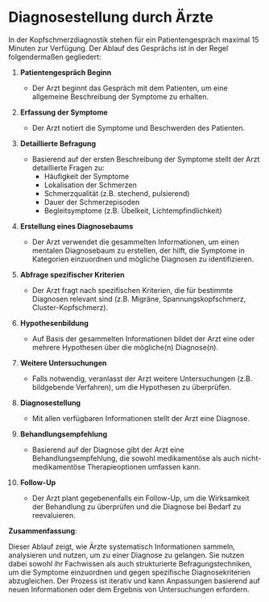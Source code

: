 # Diagnosestellung durch Ärzte

In der Kopfschmerzdiagnostik stehen für ein Patientengespräch maximal 15 Minuten zur Verfügung.
Der Ablauf des Gesprächs ist in der Regel folgendermaßen gegliedert:

1. **Patientengespräch Beginn**
   - Der Arzt beginnt das Gespräch mit dem Patienten, um eine allgemeine Beschreibung der Symptome zu erhalten.

2. **Erfassung der Symptome**
   - Der Arzt notiert die Symptome und Beschwerden des Patienten.

3. **Detaillierte Befragung**
   - Basierend auf der ersten Beschreibung der Symptome stellt der Arzt detaillierte Fragen zu:
     - Häufigkeit der Symptome
     - Lokalisation der Schmerzen
     - Schmerzqualität (z.B. stechend, pulsierend)
     - Dauer der Schmerzepisoden
     - Begleitsymptome (z.B. Übelkeit, Lichtempfindlichkeit)

4. **Erstellung eines Diagnosebaums**
   - Der Arzt verwendet die gesammelten Informationen, um einen mentalen Diagnosebaum zu erstellen, der hilft, die Symptome in Kategorien einzuordnen und mögliche Diagnosen zu identifizieren.

5. **Abfrage spezifischer Kriterien**
   - Der Arzt fragt nach spezifischen Kriterien, die für bestimmte Diagnosen relevant sind (z.B. Migräne, Spannungskopfschmerz, Cluster-Kopfschmerz).

6. **Hypothesenbildung**
   - Auf Basis der gesammelten Informationen bildet der Arzt eine oder mehrere Hypothesen über die mögliche(n) Diagnose(n).

7. **Weitere Untersuchungen**
   - Falls notwendig, veranlasst der Arzt weitere Untersuchungen (z.B. bildgebende Verfahren), um die Hypothesen zu überprüfen.

8. **Diagnosestellung**
   - Mit allen verfügbaren Informationen stellt der Arzt eine Diagnose.

9. **Behandlungsempfehlung**
   - Basierend auf der Diagnose gibt der Arzt eine Behandlungsempfehlung, die sowohl medikamentöse als auch nicht-medikamentöse Therapieoptionen umfassen kann.

10. **Follow-Up**
    - Der Arzt plant gegebenenfalls ein Follow-Up, um die Wirksamkeit der Behandlung zu überprüfen und die Diagnose bei Bedarf zu reevaluieren.

**Zusammenfassung**:

Dieser Ablauf zeigt, wie Ärzte systematisch Informationen sammeln, analysieren und nutzen, um zu einer Diagnose zu gelangen. 
Sie nutzen dabei sowohl ihr Fachwissen als auch strukturierte Befragungstechniken, um die Symptome einzuordnen und gegen spezifische Diagnosekriterien abzugleichen. 
Der Prozess ist iterativ und kann Anpassungen basierend auf neuen Informationen oder dem Ergebnis von Untersuchungen erfordern.
